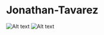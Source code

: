 # Jonathan-Tavarez



![Alt text](http://i.imgur.com/ofSH7hO.png "Screen 1")
![Alt text](http://i.imgur.com/shY1HkV.png "Main Screen 2")
